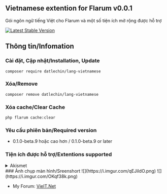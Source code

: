 ## Vietnamese extention for Flarum v0.0.1
Gói ngôn ngữ tiếng Việt cho Flarum và một số tiện ích mở rộng được hỗ trợ

[![Latest Stable Version](https://img.shields.io/packagist/v/datlechin/lang-vietnamese.svg)](https://packagist.org/packages/datlechin/lang-vietnamese)

## Thông tin/Infomation
### Cài đặt, Cập nhật/Installation, Update
`composer require datlechin/lang-vietnamese`

### Xóa/Remove
`composer remove datlechin/lang-vietnamese`

### Xóa cache/Clear Cache
`php flarum cache:clear`

### Yêu cầu phiên bản/Required version
- 0.1.0-beta.9 hoặc cao hơn / 0.1.0-beta.9 or later

### Tiện ích được hỗ trợ/Extentions supported
<details>Flarum
<summary>Akismet</summary>
<summary>Approval</summary>
<summary>Auth Facebook</summary>
<summary>Auth Github</summary>
<summary>Auth Twitter</summary>
<summary>Emoji</summary>
<summary>Flags</summary>
<summary>Likes</summary>
<summary>Lock</summary>
<summary>Markdown</summary>
<summary>Mentions</summary>
<summary>Pusher</summary>
<summary>Statistics</summary>
<summary>Sticky</summary>
<summary>Supcriptions</summary>
<summary>Suspend</summary>
<summary>Tags</summary>
</details>
### Ảnh chụp màn hình/Sreenshort
![](https://i.imgur.com/qEJiIdO.png)
![](https://i.imgur.com/OKqf38k.png)

- My Forum: [VieIT.Net](https://vieit.net)
